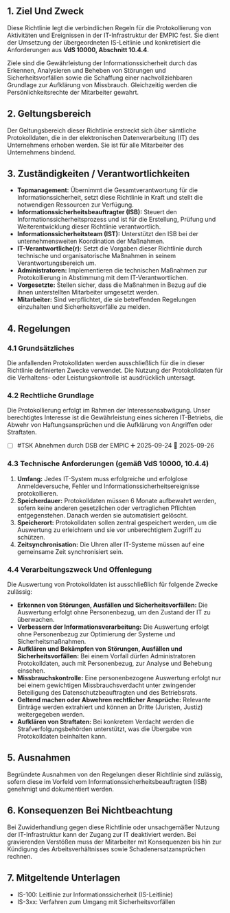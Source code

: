 ## **1. Ziel Und Zweck**

Diese Richtlinie legt die verbindlichen Regeln für die Protokollierung von Aktivitäten und Ereignissen in der IT-Infrastruktur der EMPIC fest. Sie dient der Umsetzung der übergeordneten IS-Leitlinie und konkretisiert die Anforderungen aus **VdS 10000, Abschnitt 10.4.4**.

Ziele sind die Gewährleistung der Informationssicherheit durch das Erkennen, Analysieren und Beheben von Störungen und Sicherheitsvorfällen sowie die Schaffung einer nachvollziehbaren Grundlage zur Aufklärung von Missbrauch. Gleichzeitig werden die Persönlichkeitsrechte der Mitarbeiter gewahrt.

## **2. Geltungsbereich**

Der Geltungsbereich dieser Richtlinie erstreckt sich über sämtliche Protokolldaten, die in der elektronischen Datenverarbeitung (IT) des Unternehmens erhoben werden. Sie ist für alle Mitarbeiter des Unternehmens bindend.

## **3. Zuständigkeiten / Verantwortlichkeiten**

- **Topmanagement:** Übernimmt die Gesamtverantwortung für die Informationssicherheit, setzt diese Richtlinie in Kraft und stellt die notwendigen Ressourcen zur Verfügung.
- **Informationssicherheitsbeauftragter (ISB):** Steuert den Informationssicherheitsprozess und ist für die Erstellung, Prüfung und Weiterentwicklung dieser Richtlinie verantwortlich.
- **Informationssicherheitsteam (IST):** Unterstützt den ISB bei der unternehmensweiten Koordination der Maßnahmen.
- **IT-Verantwortliche(r):** Setzt die Vorgaben dieser Richtlinie durch technische und organisatorische Maßnahmen in seinem Verantwortungsbereich um.
- **Administratoren:** Implementieren die technischen Maßnahmen zur Protokollierung in Abstimmung mit dem IT-Verantwortlichen.
- **Vorgesetzte:** Stellen sicher, dass die Maßnahmen in Bezug auf die ihnen unterstellten Mitarbeiter umgesetzt werden.
- **Mitarbeiter:** Sind verpflichtet, die sie betreffenden Regelungen einzuhalten und Sicherheitsvorfälle zu melden.

## **4. Regelungen**

### **4.1 Grundsätzliches**

Die anfallenden Protokolldaten werden ausschließlich für die in dieser Richtlinie definierten Zwecke verwendet. Die Nutzung der Protokolldaten für die Verhaltens- oder Leistungskontrolle ist ausdrücklich untersagt.

### **4.2 Rechtliche Grundlage**

Die Protokollierung erfolgt im Rahmen der Interessensabwägung. Unser berechtigtes Interesse ist die Gewährleistung eines sicheren IT-Betriebs, die Abwehr von Haftungsansprüchen und die Aufklärung von Angriffen oder Straftaten.
- [ ] #TSK Abnehmen durch DSB der EMPIC ➕ 2025-09-24 📅 2025-09-26
### **4.3 Technische Anforderungen (gemäß VdS 10000, 10.4.4)**

1. **Umfang:** Jedes IT-System muss erfolgreiche und erfolglose Anmeldeversuche, Fehler und Informationssicherheitsereignisse protokollieren.
2. **Speicherdauer:** Protokolldaten müssen 6 Monate aufbewahrt werden, sofern keine anderen gesetzlichen oder vertraglichen Pflichten entgegenstehen. Danach werden sie automatisiert gelöscht.
3. **Speicherort:** Protokolldaten sollen zentral gespeichert werden, um die Auswertung zu erleichtern und sie vor unberechtigtem Zugriff zu schützen.
4. **Zeitsynchronisation:** Die Uhren aller IT-Systeme müssen auf eine gemeinsame Zeit synchronisiert sein.

### **4.4 Verarbeitungszweck Und Offenlegung**

Die Auswertung von Protokolldaten ist ausschließlich für folgende Zwecke zulässig:

- **Erkennen von Störungen, Ausfällen und Sicherheitsvorfällen:** Die Auswertung erfolgt ohne Personenbezug, um den Zustand der IT zu überwachen.
- **Verbessern der Informationsverarbeitung:** Die Auswertung erfolgt ohne Personenbezug zur Optimierung der Systeme und Sicherheitsmaßnahmen.
- **Aufklären und Bekämpfen von Störungen, Ausfällen und Sicherheitsvorfällen:** Bei einem Vorfall dürfen Administratoren Protokolldaten, auch mit Personenbezug, zur Analyse und Behebung einsehen.
- **Missbrauchskontrolle:** Eine personenbezogene Auswertung erfolgt nur bei einem gewichtigen Missbrauchsverdacht unter zwingender Beteiligung des Datenschutzbeauftragten und des Betriebsrats.
- **Geltend machen oder Abwehren rechtlicher Ansprüche:** Relevante Einträge werden extrahiert und können an Dritte (Juristen, Justiz) weitergegeben werden.
- **Aufklären von Straftaten:** Bei konkretem Verdacht werden die Strafverfolgungsbehörden unterstützt, was die Übergabe von Protokolldaten beinhalten kann.

## **5. Ausnahmen**

Begründete Ausnahmen von den Regelungen dieser Richtlinie sind zulässig, sofern diese im Vorfeld vom Informationssicherheitsbeauftragten (ISB) genehmigt und dokumentiert werden.

## **6. Konsequenzen Bei Nichtbeachtung**

Bei Zuwiderhandlung gegen diese Richtlinie oder unsachgemäßer Nutzung der IT-Infrastruktur kann der Zugang zur IT deaktiviert werden. Bei gravierenden Verstößen muss der Mitarbeiter mit Konsequenzen bis hin zur Kündigung des Arbeitsverhältnisses sowie Schadenersatzansprüchen rechnen.

## **7. Mitgeltende Unterlagen**

- IS-100: Leitlinie zur Informationssicherheit (IS-Leitlinie)  
- IS-3xx: Verfahren zum Umgang mit Sicherheitsvorfällen